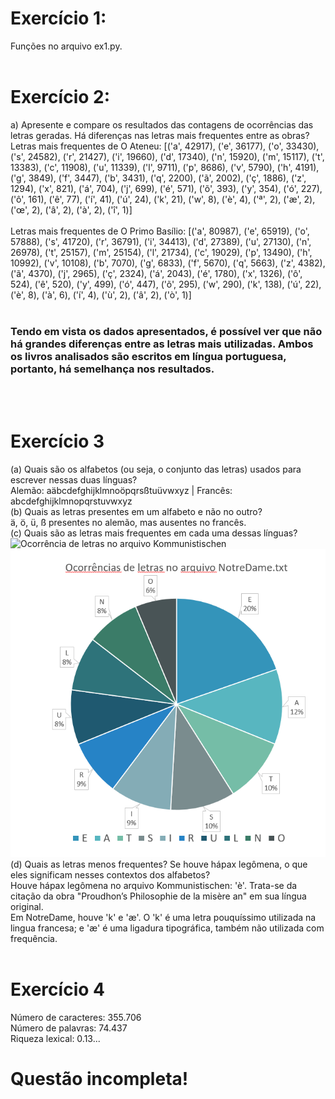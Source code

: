 # Exercício 1:<br>
Funções no arquivo ex1.py. <br><br>

# Exercício 2:<br>
a) Apresente e compare os resultados das contagens de ocorrências das letras geradas. Há diferenças nas letras mais frequentes entre as obras? <br>
Letras mais frequentes de O Ateneu: [('a', 42917), ('e', 36177), ('o', 33430), ('s', 24582), ('r', 21427), ('i', 19660), ('d', 17340), ('n', 15920), ('m', 15117), ('t', 13383), ('c', 11908), ('u', 11339), ('l', 9711), ('p', 8686), ('v', 5790), ('h', 4191), ('g', 3849), ('f', 3447), ('b', 3431), ('q', 2200), ('ã', 2002), ('ç', 1886), ('z', 1294), ('x', 821), ('á', 704), ('j', 699), ('é', 571), ('õ', 393), ('y', 354), ('ó', 227), ('ô', 161), ('ê', 77), ('í', 41), ('ú', 24), ('k', 21), ('w', 8), ('è', 4), ('ª', 2), ('æ', 2), ('œ', 2), ('â',  2), ('à', 2), ('î', 1)] <br>
<br>
Letras mais frequentes de O Primo Basílio: [('a', 80987), ('e', 65919), ('o', 57888), ('s', 41720), ('r', 36791), ('i', 34413), ('d', 27389), ('u', 27130), ('n', 26978), ('t', 25157), ('m', 25154), ('l', 21734), ('c', 19029), ('p', 13490), ('h', 10992), ('v', 10108), ('b', 7070), ('g', 6833), ('f', 5670), ('q', 5663), ('z', 4382), ('ã', 4370), ('j', 2965), ('ç', 2324), ('á', 2043), ('é', 1780), ('x', 1326), ('ô', 524), ('ê', 520), ('y', 499), ('ó', 447), ('õ', 295), ('w', 290), ('k', 138), ('ú', 22), ('è', 8), ('à', 6), ('í', 4), ('ù', 2), ('â', 2), ('ò', 1)]
<br><br>
### Tendo em vista os dados apresentados, é possível ver que não há grandes diferenças entre as letras mais utilizadas. Ambos os livros analisados são escritos em língua portuguesa, portanto, há semelhança nos resultados.
<br><br>
# Exercício 3 <br>
(a) Quais são os alfabetos (ou seja, o conjunto das letras) usados para escrever nessas duas línguas? <br>
Alemão: aäbcdefghijklmnoöpqrsßtuüvwxyz | Francês: abcdefghijklmnopqrstuvwxyz <br>
(b) Quais as letras presentes em um alfabeto e não no outro? <br>
ä, ö, ü, ß presentes no alemão, mas ausentes no francês. <br>
(c) Quais são as letras mais frequentes em cada uma dessas línguas? <br>
![Ocorrência de letras no arquivo Kommunistischen]([URL_da_Imagem](https://github.com/gwedosun/corpora-analysis/blob/main/Captura%20de%20tela%202023-12-13%20222121.png))<br>
![Ocorrência de letras no arquivo NotreDame](https://github.com/gwedosun/corpora-analysis/blob/main/Capturar.PNG)
<br>
(d) Quais as letras menos frequentes? Se houve hápax legômena, o que eles significam nesses contextos dos alfabetos? <br>
Houve hápax legômena no arquivo Kommunistischen: 'è'. Trata-se da citação da obra "Proudhon’s Philosophie de la misère an" em sua língua original. <br>
Em NotreDame, houve 'k' e 'æ'. O 'k' é uma letra pouquíssimo utilizada na lingua francesa; e 'æ' é uma ligadura tipográfica, também não utilizada com frequência. <br><br>

# Exercício 4 <br>
Número de caracteres: 355.706 <br>
Número de palavras: 74.437 <br>
Riqueza lexical: 0.13... <br>
# Questão incompleta!
